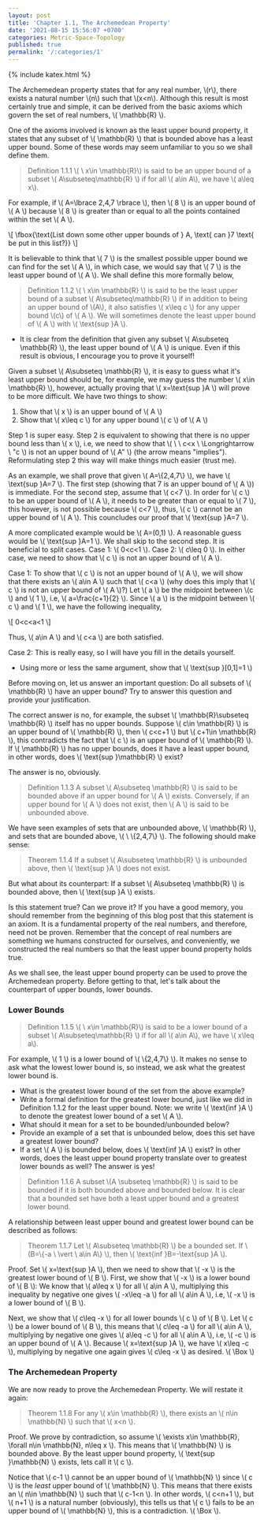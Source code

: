 ```yaml
---
layout: post
title: 'Chapter 1.1, The Archemedean Property'
date: '2021-08-15 15:56:07 +0700'
categories: Metric-Space-Topology
published: true
permalink: '/:categories/1'
---
```

{% include katex.html %}

The Archemedean property states that for any real number, \\(r\\), there exists a natural number \\(n\\) such that \\(x<n\\). Although this result is most certainly true and simple, it can be derived from the basic axioms which govern the set of real numbers, \\( \mathbb{R} \\).

One of the axioms involved is known as the least upper bound property, it states that any subset of \\( \mathbb{R} \\) that is bounded above has a least upper bound. Some of these words may seem unfamiliar to you so we shall define them.

> Definition 1.1.1 \\( \ x\in \mathbb{R}\\) is said to be an upper bound of a subset \\( A\subseteq\mathbb{R} \\) if for all \\( a\in A\\), we have \\( a\leq x\\).

For example, if \\( A=\lbrace 2,4,7 \rbrace \\), then \\( 8 \\) is an upper bound of \\( A \\) because \\( 8 \\) is greater than or equal to all the points contained within the set \\( A \\).

\\[ \fbox{\text{List down some other upper bounds of } A, \text{ can }7 \text{ be put in this list?}} \\]

It is believable to think that \\( 7 \\) is the smallest possible upper bound we can find for the set \\( A \\), in which case, we would say that \\( 7 \\) is the least upper bound of \\( A \\). We shall define this more formally below,

> Definition 1.1.2 \\( \ x\in \mathbb{R} \\) is said to be the least upper bound of a subset \\( A\subseteq\mathbb{R} \\) if in addition to being an upper bound of \\(A\\), it also satisfies \\( x\leq c \\) for any upper bound \\(c\\) of \\( A \\). We will sometimes denote the least upper bound of \\( A \\) with \\( \text{sup }A \\).

- It is clear from the definition that given any subset \\( A\subseteq \mathbb{R} \\), the least upper bound of \\( A \\) is unique. Even if this result is obvious, I encourage you to prove it yourself!

Given a subset \\( A\subseteq \mathbb{R} \\), it is easy to guess what it's least upper bound should be, for example, we may guess the number \\( x\in \mathbb{R} \\), however, actually proving that \\( x=\text{sup }A \\) will prove to be more difficult. We have two things to show:

1. Show that \\( x \\) is an upper bound of \\( A \\)
2. Show that \\( x\leq c \\) for any upper bound \\( c \\) of \\( A \\)

Step 1 is super easy. Step 2 is equivalent to showing that there is no upper bound less than \\( x \\), i.e, we need to show that \\( \ \ c<x \ \Longrightarrow \ "c \\) is not an upper bound of \\( A" \\) (the arrow means "implies"). Reformulating step 2 this way will make things much easier (trust me).

As an example, we shall prove that given \\( A=\\{2,4,7\\} \\), we have \\( \text{sup }A=7 \\). The first step (showing that 7 is an upper bound of \\( A \\)) is immediate. For the second step, assume that \\( c<7 \\). In order for \\( c \\) to be an upper bound of \\( A \\), it needs to be greater than or equal to \\( 7 \\), this however, is not possible because \\( c<7 \\), thus, \\( c \\) cannot be an upper bound of \\( A \\). This councludes our proof that \\( \text{sup }A=7 \\).

A more complicated example would be \\( A=(0,1) \\). A reasonable guess would be \\( \text{sup }A=1 \\). We shall skip to the second step. It is beneficial to split cases. Case 1: \\( 0<c<1 \\). Case 2: \\( c\leq 0 \\). In either case, we need to show that \\( c \\) is not an upper bound of \\( A \\).

Case 1: To show that \\( c \\) is not an upper bound of \\( A \\), we will show that there exists an \\( a\in A \\) such that \\( c<a \\) (why does this imply that \\( c \\) is not an upper bound of \\( A \\)?) Let \\( a \\) be the midpoint between \\(c \\) and \\( 1 \\), i.e, \\( a=\frac{c+1}{2} \\). Since \\( a \\) is the midpoint between \\( c \\) and \\( 1 \\), we have the following inequality,

\\[ 0<c<a<1 \\]

Thus, \\( a\in A \\) and \\( c<a \\) are both satisfied. 

Case 2: This is really easy, so I will have you fill in the details yourself.

- Using more or less the same argument, show that \\( \text{sup }\[0,1\]=1 \\)

Before moving on, let us answer an important question: Do all subsets of \\( \mathbb{R} \\) have an upper bound? Try to answer this question and provide your justification.

The correct answer is no, for example, the subset \\( \mathbb{R}\subseteq \mathbb{R} \\) itself has no upper bounds. Suppose \\( c\in \mathbb{R} \\) is an upper bound of \\( \mathbb{R} \\), then \\( c<c+1 \\) but \\( c+1\in \mathbb{R} \\), this contradicts the fact that \\( c \\) is an upper bound of \\( \mathbb{R} \\). If \\( \mathbb{R} \\) has no upper bounds, does it have a least upper bound, in other words, does \\( \text{sup }\mathbb{R} \\) exist?

The answer is no, obviously.

> Definition 1.1.3 A subset \\( A\subseteq \mathbb{R} \\) is said to be bounded above if an upper bound for \\( A \\) exists. Conversely, if an upper bound for \\( A \\) does not exist, then \\( A \\) is said to be unbounded above.

We have seen examples of sets that are unbounded above, \\( \mathbb{R} \\), and sets that are bounded above, \\( \ \\{2,4,7\\} \\). The following should make sense:

> Theorem 1.1.4 If a subset \\( A\subseteq \mathbb{R} \\) is unbounded above, then \\( \text{sup }A \\) does not exist.

But what about its counterpart: If a subset \\( A\subseteq \mathbb{R} \\) is bounded above, then \\( \text{sup }A \\) exists.

Is this statement true? Can we prove it? If you have a good memory, you should remember from the beginning of this blog post that this statement is an axiom. It is a fundamental property of the real numbers, and therefore, need not be proven. Remember that the concept of real numbers are something we humans constructed for ourselves, and conveniently, we constructed the real numbers so that the least upper bound property holds true.

As we shall see, the least upper bound property can be used to prove the Archemedean property. Before getting to that, let's talk about the counterpart of upper bounds, lower bounds.

### Lower Bounds

> Definition 1.1.5 \\( \ x\in \mathbb{R}\\) is said to be a lower bound of a subset \\( A\subseteq\mathbb{R} \\) if for all \\( a\in A\\), we have \\( x\leq a\\).

For example, \\( 1 \\) is a lower bound of \\( \\{2,4,7\\} \\). It makes no sense to ask what the lowest lower bound is, so instead, we ask what the greatest lower bound is. 

- What is the greatest lower bound of the set from the above example?
- Write a formal definition for the greatest lower bound, just like we did in Definition 1.1.2 for the least upper bound. Note: we write \\( \text{inf }A \\) to denote the greatest lower bound of a set \\( A \\).
- What should it mean for a set to be bounded/unbounded below?
- Provide an example of a set that is unbounded below, does this set have a greatest lower bound?
- If a set \\( A \\) is bounded below, does \\( \text{inf }A \\) exist? In other words, does the least upper bound property translate over to greatest lower bounds as well? The answer is yes!

> Definition 1.1.6 A subset \\(A \subseteq \mathbb{R} \\) is said to be bounded if it is both bounded above and bounded below. It is clear that a bounded set have both a least upper bound and a greatest lower bound.

A relationship between least upper bound and greatest lower bound can be described as follows:

> Theorem 1.1.7 Let \\( A\subseteq \mathbb{R} \\) be a bounded set. If \\(B=\\{-a \ \vert \ a\in A\\} \\), then \\( \text{inf }B=-\text{sup }A \\).

Proof. Set \\( x=\text{sup }A \\), then we need to show that \\( -x \\) is the greatest lower bound of \\( B \\). First, we show that \\( -x \\) is a lower bound of \\( B \\): We know that \\( a\leq x \\) for all \\( a\in A \\), multiplying this inequality by negative one gives \\( -x\leq -a \\) for all \\( a\in A \\), i.e, \\( -x \\) is a lower bound of \\( B \\).

Next, we show that \\( c\leq -x \\) for all lower bounds \\( c \\) of \\( B \\). Let \\( c \\) be a lower bound of \\( B \\), this means that \\( c\leq -a \\) for all \\( a\in A \\), multiplying by negative one gives \\( a\leq -c \\) for all \\( a\in A \\), i.e, \\( -c \\) is an upper bound of \\( A \\). Because \\( x=\text{sup }A \\), we have \\( x\leq -c \\), multiplying by negative one again gives \\( c\leq -x \\) as desired. \\( \Box \\)

### The Archemedean Property

We are now ready to prove the Archemedean Property. We will restate it again:

> Theorem 1.1.8 For any \\( x\in \mathbb{R} \\), there exists an \\( n\in \mathbb{N} \\) such that \\( x<n \\). 

Proof. We prove by contradiction, so assume \\( \exists x\in \mathbb{R}, \forall n\in \mathbb{N}, n\leq x \\). This means that \\( \mathbb{N} \\) is bounded above. By the least upper bound property, \\( \text{sup }\mathbb{N} \\) exists, lets call it \\( c \\). 

Notice that \\( c-1 \\) cannot be an upper bound of \\( \mathbb{N} \\) since \\( c \\) is the *least* upper bound of \\( \mathbb{N} \\). This means that there exists an \\( n\in \mathbb{N} \\) such that \\( c-1<n \\). In other words, \\( c<n+1 \\), but \\( n+1 \\) is a natural number (obviously), this tells us that \\( c \\) fails to be an upper bound of \\( \mathbb{N} \\), this is a contradiction. \\( \Box \\).

